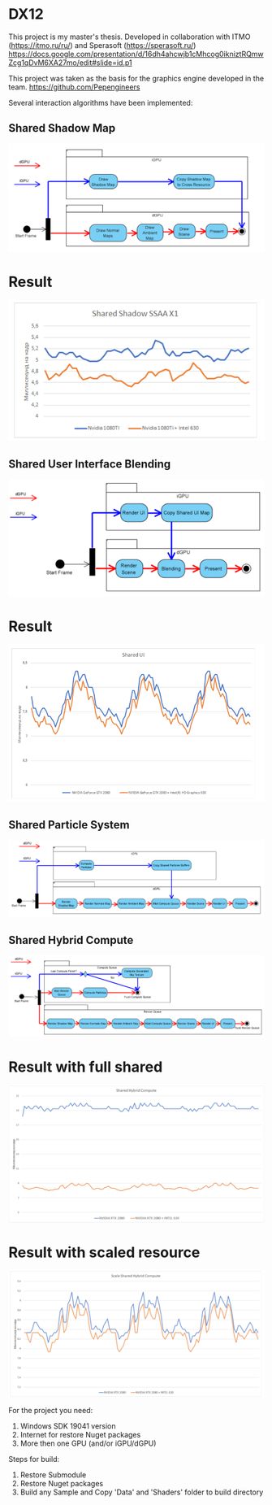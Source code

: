 # DX12

This project is my master's thesis. Developed in collaboration with ITMO (https://itmo.ru/ru/) and Sperasoft (https://sperasoft.ru/) https://docs.google.com/presentation/d/16dh4ahcwjb1cMhcog0ikniztRQmwZcg1qDvM6XA27mo/edit#slide=id.p1

This project was taken as the basis for the graphics engine developed in the team. https://github.com/Pepengineers

Several interaction algorithms have been implemented:

## Shared Shadow Map
![SSM](Readme/SharedShadowMap.png)
# Result
![SSMResult](Readme/SharedShadowMapResult.png)

## Shared User Interface Blending
![SUIB](Readme/SharedUserInterface.png)
# Result
![SUIBResult](Readme/SharedUserInterfaceResult.png)

## Shared Particle System
![SPS](Readme/SharedParticleSystem.png)


## Shared Hybrid Compute
![SHC](Readme/SharedHybridCompute.png)
# Result with full shared
![SHCResult](Readme/SharedHybridComputeFullSharedResult.png)
# Result with scaled resource
![SHCResult1](Readme/SharedHybridComputeScaledResResult.png)


For the project you need:
 1. Windows SDK 19041 version
 2. Internet for restore Nuget packages
 3. More then one GPU (and/or iGPU/dGPU)
 
Steps for build:
  1. Restore Submodule
  2. Restore Nuget packages
  3. Build any Sample and Copy 'Data' and 'Shaders' folder to build directory
